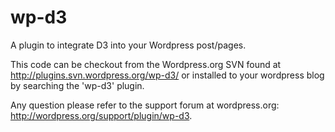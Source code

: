 wp-d3
=====

A plugin to integrate D3 into your Wordpress post/pages.

This code can be checkout from the Wordpress.org SVN found at http://plugins.svn.wordpress.org/wp-d3/ or
installed to your wordpress blog by searching the 'wp-d3' plugin.

Any question please refer to the support forum at wordpress.org: http://wordpress.org/support/plugin/wp-d3.
